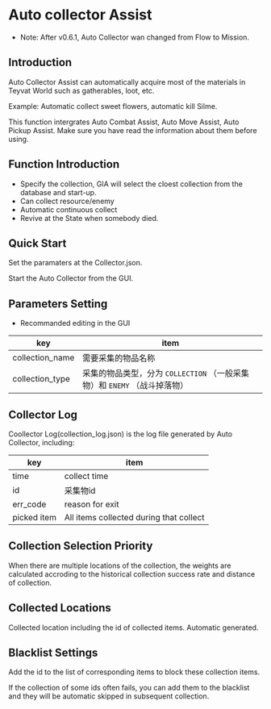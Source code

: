 # Auto collector Assist

- Note: After v0.6.1, Auto Collector wan changed from Flow to Mission.

## Introduction

Auto Collector Assist can automatically acquire most of the materials in Teyvat World such as gatherables, loot, etc.

Example: Automatic collect sweet flowers, automatic kill Silme.

This function intergrates Auto Combat Assist, Auto Move Assist, Auto Pickup Assist. Make sure you have read the information about them before using.

## Function Introduction

- Specify the collection, GIA will select the cloest collection from the database and start-up.
- Can collect resource/enemy
- Automatic continuous collect
- Revive at the State when somebody died.

## Quick Start

Set the paramaters at the Collector.json.

Start the Auto Collector from the GUI.

## Parameters Setting

- Recommanded editing in the GUI

| key             | item                                             |
| --------------- | ------------------------------------------------ |
| collection_name | 需要采集的物品名称                                        |
| collection_type | 采集的物品类型，分为 `COLLECTION` （一般采集物）和 `ENEMY` （战斗掉落物） |

## Collector Log

Coollector Log(collection_log.json) is the log file generated by Auto Collector, including:

| key         | item                                    |
| ----------- | --------------------------------------- |
| time        | collect time                            |
| id          | 采集物id                                   |
| err_code    | reason for exit                         |
| picked item | All items collected during that collect |

## Collection Selection Priority

When there are multiple locations of the collection, the weights are calculated accroding to the historical collection success rate and distance of collection.

## Collected Locations

Collected location including the id of collected items. Automatic generated.

## Blacklist Settings

Add the id to the list of corresponding items to block these collection items.

If the collection of some ids often fails, you can add them to the blacklist and they will be automatic skipped in subsequent collection.
